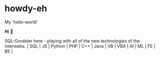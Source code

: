 # howdy-eh

My 'hello-world' 

__Hi__ 👋

SQL-Gordster here - playing with all of the new technologies of the interwebs.
| SQL | JS | Python | PHP | C++ | Java | VB | VBA | AI | ML | FE | BE |

